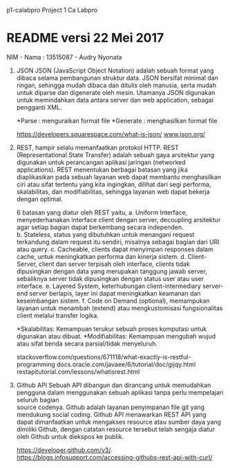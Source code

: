 p1-calabpro
Project 1 Ca Labpro

# README versi 22 Mei 2017             
NIM - Nama : 13515087 - Audry Nyonata

1. JSON
   JSON (JavaScript Object Notation) adalah sebuah format yang dibaca selama
   pembangunan struktur data. JSON bersifat minimal dan ringan, sehingga 
   mudah dibaca dan ditulis oleh manusia, serta mudah untuk diparse dan 
   digenerate oleh mesin. Utamanya JSON digunakan untuk memindahkan data 
   antara server dan web application, sebagai pengganti XML.

   *Parse : menguraikan format file
   *Generate : menghasilkan format file

   https://developers.squarespace.com/what-is-json/
   www.json.org/

2. REST, hampir selalu memanfaatkan protokol HTTP.
   REST (Representational State Transfer) adalah sebuah gaya arsitektur 
   yang digunakan untuk perancangan aplikasi jaringan (networked applications). 
   REST menentukan berbagai batasan yang jika diaplikasikan
   pada sebuah layanan web dapat membantu menghasilkan ciri atau sifat
   tertentu yang kita ingingkan, dilihat dari segi performa, skalabilitas, 
   dan modifiabilitas, sehingga layanan web dapat bekerja dengan optimal.

   6 batasan yang diatur oleh REST yaitu,
   a. Uniform Interface, menyederhanakan interface client dengan server,
      decoupling arsitektur agar setiap bagian dapat berkembang
      secara independen.  
   b. Stateless, status yang dibutuhkan untuk menangani request terkandung
      dalam request itu sendiri, misalnya sebagai bagian dari URI atau query.
   c. Cacheable, clients dapat menyimpan responses dalam cache, untuk
      meningkatkan performa dan kinerja sistem.
   d. Client-Server, client dan server terpisah oleh interface,
      clients tidak dipusingkan dengan data yang merupakan tanggung jawab 
      server, sebaliknya server tidak dipusingkan dengan status user atau 
      user interface.
   e. Layered System, keterhubungan client-intermediary server-end server 
      berlapis, layer ini dapat meningkatkan keamanan dan keseimbangan sistem.
   f. Code on Demand (optional), memampukan layanan untuk menambah (extend)
      atau mengkustomisasi fungsionalitas client melalui transfer logika.   

   *Skalabilitas:
   Kemampuan terukur sebuah proses komputasi untuk digunakan atau dibuat.
   *Modifiabilitas: 
   Kemampuan mengubah wujud atau sifat benda secara parsial/tidak menyeluruh.

   stackoverflow.com/questions/671118/what-exactly-is-restful-programming
   docs.oracle.com/javaee/6/tutorial/doc/gijqy.html
   restapitutorial.com/lessons/whatisrest.html

3. Github API
   Sebuah API dibangun dan dirancang untuk memudahkan pengguna dalam 
   menggunakan sebuah aplikasi tanpa perlu mempelajari seluruh bagian  
   source codenya. Github adalah layanan penyimpanan file git yang 
   mendukung social coding. Github API menawarkan REST API yang dapat 
   dimanfaatkan untuk mengakses resource atau sumber daya yang
   dimiliki Github, dengan catatan resource tersebut telah sengaja diatur
   oleh Github untuk diekspos ke publik.

   https://developer.github.com/v3/.
   https://blogs.infosupport.com/accessing-githubs-rest-api-with-curl/
